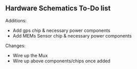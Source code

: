 ## Hardware Schematics To-Do list

Additions:

  * Add gps chip & necessary power components
  * Add MEMs Sensor chip & necessary power components

Changes:

  * Wire up the Mux
  * Wire up above components/chips once added
